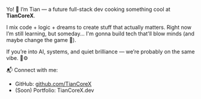 Yo! 👋 I’m Tian — a future full-stack dev cooking something cool at **TianCoreX**.

I mix code + logic + dreams to create stuff that actually matters. Right now I’m still learning, but someday... I'm gonna build tech that'll blow minds (and maybe change the game 👾).

If you’re into AI, systems, and quiet brilliance — we’re probably on the same vibe. 🧠⚙️

📬 Connect with me:
- GitHub: [github.com/TianCoreX](https://github.com/TianCoreX)
- (Soon) Portfolio: TianCoreX.dev

<!---
TianCoreX/TianCoreX is a ✨ special ✨ repository because its `README.md` (this file) appears on your GitHub profile.
You can click the Preview link to take a look at your changes.
--->
